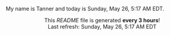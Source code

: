 My name is Tanner and today is Sunday, May 26, 5:17 AM EDT.

<p align="center">This <i>README</i> file is generated <b>every 3 hours</b>!</br>Last refresh: Sunday, May 26, 5:17 AM EDT<br /></p>
